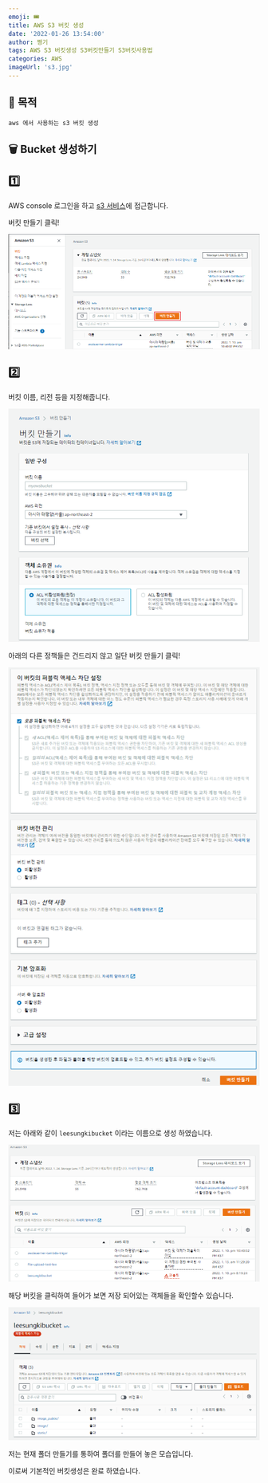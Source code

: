 ```yaml
---
emoji: 🎟
title: AWS S3 버킷 생성
date: '2022-01-26 13:54:00'
author: 쩡기
tags: AWS S3 버킷생성 S3버킷만들기 S3버킷사용법
categories: AWS
imageUrl: 's3.jpg'
---
```


## 🎈 목적
`aws 에서 사용하는 s3 버킷 생성`

## 🗑 Bucket 생성하기

## 1️⃣ 
AWS console 로그인을 하고 [s3 서비스](https://console.aws.amazon.com/s3/home?region=ap-northeast-2)에 접근합니다.

버킷 만들기 클릭!

![makebucket1.png](makebucket1.png)


## 2️⃣ 
버킷 이름, 리전 등을 지정해줍니다.

![makebucket2.png](makebucket2.png)

아래의 다른 정책들은 건드리지 않고 일단 버킷 만들기 클릭!

![makebucket3.png](makebucket3.png)

## 3️⃣

저는 아래와 같이 `leesungkibucket` 이라는 이름으로 생성 하였습니다.

![makebucket4.png](makebucket4.png)

해당 버킷을 클릭하여 들어가 보면 저장 되어있는 객체들을 확인할수 있습니다.

![makebucket5.png](makebucket5.png)

저는 현재 폴더 만들기를 통하여 폴더를 만들어 놓은 모습입니다.

이로써 기본적인 버킷생성은 완료 하였습니다.

```toc

```
